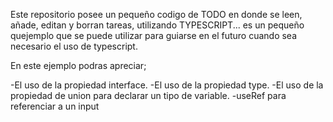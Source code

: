 Este repositorio posee un pequeño codigo de TODO en donde se leen, añade, editan y borran tareas, utilizando TYPESCRIPT... es un pequeño quejemplo que se puede utilizar para guiarse en el futuro cuando sea necesario el uso de typescript.

En este ejemplo podras apreciar;

-El uso de la propiedad interface.
-El uso de la propiedad type.
-El uso de la propiedad de union para declarar un tipo de variable.
-useRef para referenciar a un input



